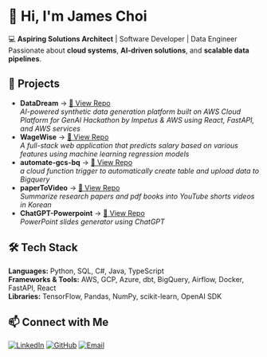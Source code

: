 # 👋 Hi, I'm James Choi

💻 **Aspiring Solutions Architect** | Software Developer | Data Engineer  
Passionate about **cloud systems**, **AI-driven solutions**, and **scalable data pipelines**.

## 🚀 Projects
- **DataDream** → [🔗 View Repo](https://github.com/jinhchoii/DataDream)  
  _AI-powered synthetic data generation platform built on AWS Cloud Platform for GenAI Hackathon by Impetus & AWS using React, FastAPI, and AWS services_
- **WageWise** → [🔗 View Repo](https://github.com/jinhchoii/WageWise)  
  _A full-stack web application that predicts salary based on various features using machine learning regression models_
- **automate-gcs-bq** → [🔗 View Repo](https://github.com/jinhchoii/automate-gcs-bq)  
  _a cloud function trigger to automatically create table and upload data to Bigquery_
- **paperToVideo** → [🔗 View Repo](https://github.com/jinhchoii/paperToVideo)  
  _Summarize research papers and pdf books into YouTube shorts videos in Korean_
- **ChatGPT-Powerpoint** → [🔗 View Repo](https://github.com/jinhchoii/ChatGPT-Powerpoint)  
  _PowerPoint slides generator using ChatGPT_

## 🛠️ Tech Stack
**Languages:** Python, SQL, C#, Java, TypeScript  
**Frameworks & Tools:** AWS, GCP, Azure, dbt, BigQuery, Airflow, Docker, FastAPI, React  
**Libraries:** TensorFlow, Pandas, NumPy, scikit-learn, OpenAI SDK

## 📫 Connect with Me
[![LinkedIn](https://img.shields.io/badge/LinkedIn-0077B5?style=for-the-badge&logo=linkedin&logoColor=white)](https://linkedin.com/in/jameschoi01)
[![GitHub](https://img.shields.io/badge/GitHub-100000?style=for-the-badge&logo=github&logoColor=white)](https://github.com/jinhchoii)
[![Email](https://img.shields.io/badge/Email-D14836?style=for-the-badge&logo=gmail&logoColor=white)](mailto:jinhchoi128@gmail.com)
